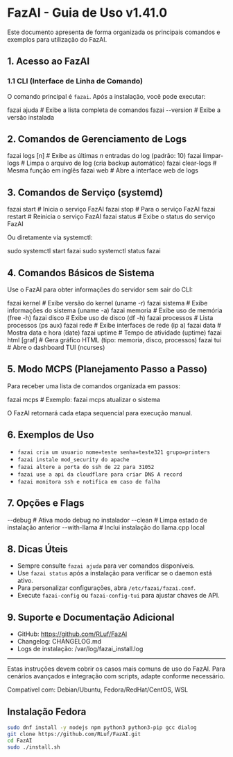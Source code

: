 # FazAI - Guia de Uso v1.41.0

Este documento apresenta de forma organizada os principais comandos e exemplos para utilização do FazAI.

## 1. Acesso ao FazAI

### 1.1 CLI (Interface de Linha de Comando)
O comando principal é `fazai`. Após a instalação, você pode executar:

  fazai ajuda               # Exibe a lista completa de comandos
  fazai --version           # Exibe a versão instalada

## 2. Comandos de Gerenciamento de Logs

  fazai logs [n]            # Exibe as últimas _n_ entradas do log (padrão: 10)
  fazai limpar-logs         # Limpa o arquivo de log (cria backup automático)
  fazai clear-logs         # Mesma função em inglês
  fazai web                 # Abre a interface web de logs

## 3. Comandos de Serviço (systemd)

  fazai start               # Inicia o serviço FazAI
  fazai stop                # Para o serviço FazAI
  fazai restart             # Reinicia o serviço FazAI
  fazai status              # Exibe o status do serviço FazAI

Ou diretamente via systemctl:

  sudo systemctl start fazai
  sudo systemctl status fazai

## 4. Comandos Básicos de Sistema

Use o FazAI para obter informações do servidor sem sair do CLI:

  fazai kernel              # Exibe versão do kernel (uname -r)
  fazai sistema             # Exibe informações do sistema (uname -a)
  fazai memoria             # Exibe uso de memória (free -h)
  fazai disco               # Exibe uso de disco (df -h)
  fazai processos           # Lista processos (ps aux)
  fazai rede                # Exibe interfaces de rede (ip a)
  fazai data                # Mostra data e hora (date)
  fazai uptime              # Tempo de atividade (uptime)
  fazai html <tipo> [graf]  # Gera gráfico HTML (tipo: memoria, disco, processos)
  fazai tui                 # Abre o dashboard TUI (ncurses)

## 5. Modo MCPS (Planejamento Passo a Passo)

Para receber uma lista de comandos organizada em passos:

  fazai mcps <tarefa>       # Exemplo: fazai mcps atualizar o sistema

O FazAI retornará cada etapa sequencial para execução manual.

## 6. Exemplos de Uso

- `fazai cria um usuario nome=teste senha=teste321 grupo=printers`
- `fazai instale mod_security do apache`
- `fazai altere a porta do ssh de 22 para 31052`
- `fazai use a api da cloudflare para criar DNS A record`
- `fazai monitora ssh e notifica em caso de falha`

## 7. Opções e Flags

  --debug                   # Ativa modo debug no instalador
  --clean                   # Limpa estado de instalação anterior
  --with-llama              # Inclui instalação do llama.cpp local

## 8. Dicas Úteis

- Sempre consulte `fazai ajuda` para ver comandos disponíveis.
- Use `fazai status` após a instalação para verificar se o daemon está ativo.
- Para personalizar configurações, abra `/etc/fazai/fazai.conf`.
- Execute `fazai-config` ou `fazai-config-tui` para ajustar chaves de API.

## 9. Suporte e Documentação Adicional

- GitHub: https://github.com/RLuf/FazAI
- Changelog: CHANGELOG.md
- Logs de instalação: /var/log/fazai_install.log

---

Estas instruções devem cobrir os casos mais comuns de uso do FazAI. Para cenários avançados e integração com scripts, adapte conforme necessário.

Compatível com: Debian/Ubuntu, Fedora/RedHat/CentOS, WSL

## Instalação Fedora

```bash
sudo dnf install -y nodejs npm python3 python3-pip gcc dialog
git clone https://github.com/RLuf/FazAI.git
cd FazAI
sudo ./install.sh
```
